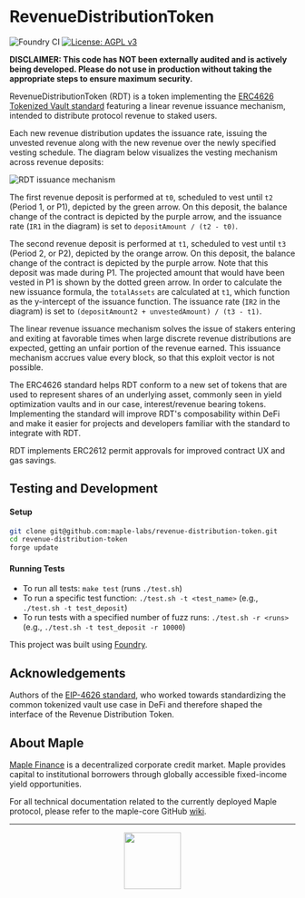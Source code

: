 # RevenueDistributionToken

![Foundry CI](https://github.com/maple-labs/revenue-distribution-token/actions/workflows/push-to-main.yml/badge.svg) [![License: AGPL v3](https://img.shields.io/badge/License-AGPL%20v3-blue.svg)](https://www.gnu.org/licenses/agpl-3.0)

**DISCLAIMER: This code has NOT been externally audited and is actively being developed. Please do not use in production without taking the appropriate steps to ensure maximum security.**

RevenueDistributionToken (RDT) is a token implementing the [ERC4626 Tokenized Vault standard](https://eips.ethereum.org/EIPS/eip-4626) featuring a linear revenue issuance mechanism, intended to distribute protocol revenue to staked users.

Each new revenue distribution updates the issuance rate, issuing the unvested revenue along with the new revenue over the newly specified vesting schedule. The diagram below visualizes the vesting mechanism across revenue deposits:

![RDT issuance mechanism](https://user-images.githubusercontent.com/44272939/156641535-353acbcf-b4af-4e4d-8e90-fe70b57ee348.png)

The first revenue deposit is performed at `t0`, scheduled to vest until `t2` (Period 1, or P1), depicted by the green arrow. On this deposit, the balance change of the contract is depicted by the purple arrow, and the issuance rate (`IR1` in the diagram) is set to `depositAmount / (t2 - t0)`.

The second revenue deposit is performed at `t1`, scheduled to vest until `t3` (Period 2, or P2), depicted by the orange arrow. On this deposit, the balance change of the contract is depicted by the purple arrow. Note that this deposit was made during P1. The projected amount that would have been vested in P1 is shown by the dotted green arrow. In order to calculate the new issuance formula, the `totalAssets` are calculated at `t1`, which function as the y-intercept of the issuance function. The issuance rate (`IR2` in the diagram) is set to `(depositAmount2 + unvestedAmount) / (t3 - t1)`.

The linear revenue issuance mechanism solves the issue of stakers entering and exiting at favorable times when large discrete revenue distributions are expected, getting an unfair portion of the revenue earned. This issuance mechanism accrues value every block, so that this exploit vector is not possible.

The ERC4626 standard helps RDT conform to a new set of tokens that are used to represent shares of an underlying asset, commonly seen in yield optimization vaults and in our case, interest/revenue bearing tokens. Implementing the standard will improve RDT's composability within DeFi and make it easier for projects and developers familiar with the standard to integrate with RDT.

RDT implements ERC2612 permit approvals for improved contract UX and gas savings.

## Testing and Development
#### Setup
```sh
git clone git@github.com:maple-labs/revenue-distribution-token.git
cd revenue-distribution-token
forge update
```
#### Running Tests
- To run all tests: `make test` (runs `./test.sh`)
- To run a specific test function: `./test.sh -t <test_name>` (e.g., `./test.sh -t test_deposit`)
- To run tests with a specified number of fuzz runs: `./test.sh -r <runs>` (e.g., `./test.sh -t test_deposit -r 10000`)

This project was built using [Foundry](https://github.com/gakonst/Foundry).

## Acknowledgements
Authors of the [EIP-4626 standard](https://eips.ethereum.org/EIPS/eip-4626), who worked towards standardizing the common tokenized vault use case in DeFi and therefore shaped the interface of the Revenue Distribution Token.

## About Maple
[Maple Finance](https://maple.finance) is a decentralized corporate credit market. Maple provides capital to institutional borrowers through globally accessible fixed-income yield opportunities.

For all technical documentation related to the currently deployed Maple protocol, please refer to the maple-core GitHub [wiki](https://github.com/maple-labs/maple-core/wiki).

---

<p align="center">
  <img src="https://user-images.githubusercontent.com/44272939/116272804-33e78d00-a74f-11eb-97ab-77b7e13dc663.png" height="100" />
</p>
